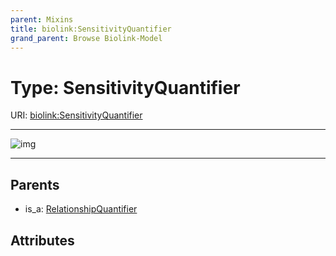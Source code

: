 ```yaml
---
parent: Mixins
title: biolink:SensitivityQuantifier
grand_parent: Browse Biolink-Model
---
```


# Type: SensitivityQuantifier




URI: [biolink:SensitivityQuantifier](https://w3id.org/biolink/vocab/SensitivityQuantifier)


---

![img](http://yuml.me/diagram/nofunky;dir:TB/class/\[RelationshipQuantifier]^-\[SensitivityQuantifier])

---


## Parents

 *  is_a: [RelationshipQuantifier](RelationshipQuantifier.md)

## Attributes

